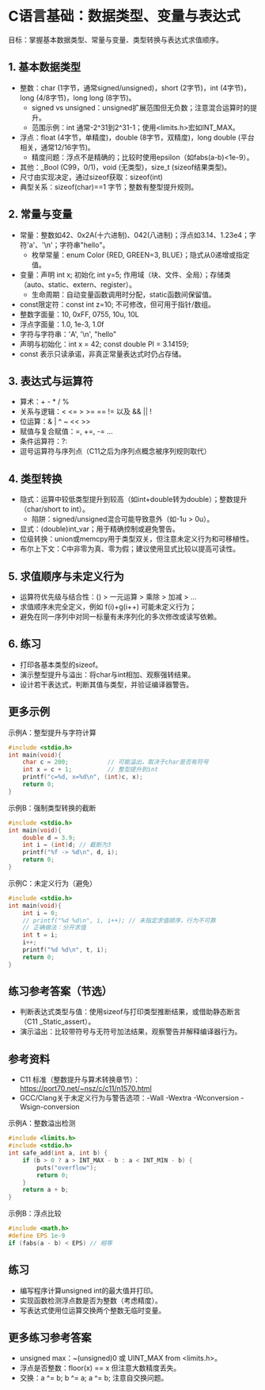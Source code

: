 # C语言基础：数据类型、变量与表达式

目标：掌握基本数据类型、常量与变量、类型转换与表达式求值顺序。

## 1. 基本数据类型
- 整数：char (1字节，通常signed/unsigned)，short (2字节)，int (4字节)，long (4/8字节)，long long (8字节)。
  - signed vs unsigned：unsigned扩展范围但无负数；注意混合运算时的提升。
  - 范围示例：int 通常-2^31到2^31-1；使用<limits.h>宏如INT_MAX。
- 浮点：float (4字节，单精度)，double (8字节，双精度)，long double (平台相关，通常12/16字节)。
  - 精度问题：浮点不是精确的；比较时使用epsilon（如fabs(a-b)<1e-9）。
- 其他：_Bool (C99，0/1)，void (无类型)，size_t (sizeof结果类型)。
- 尺寸由实现决定，通过sizeof获取：sizeof(int)
- 典型关系：sizeof(char)==1 字节；整数有整型提升规则。

## 2. 常量与变量
- 常量：整数如42、0x2A(十六进制)、042(八进制)；浮点如3.14、1.23e4；字符'a'、'\n'；字符串"hello"。
  - 枚举常量：enum Color {RED, GREEN=3, BLUE}；隐式从0递增或指定值。
- 变量：声明 int x; 初始化 int y=5; 作用域（块、文件、全局）；存储类（auto、static、extern、register）。
  - 生命周期：自动变量函数调用时分配，static函数间保留值。
- const限定符：const int z=10; 不可修改，但可用于指针/数组。
- 整数字面量：10, 0xFF, 0755, 10u, 10L
- 浮点字面量：1.0, 1e-3, 1.0f
- 字符与字符串：'A', '\n', "hello"
- 声明与初始化：int x = 42; const double PI = 3.14159;
- const 表示只读承诺，非真正常量表达式时仍占存储。

## 3. 表达式与运算符
- 算术：+ - * / %
- 关系与逻辑：< <= > >= == != 以及 && || !
- 位运算：& | ^ ~ << >>
- 赋值与复合赋值：=, +=, -= ...
- 条件运算符：?:
- 逗号运算符与序列点（C11之后为序列点概念被序列规则取代）

## 4. 类型转换
- 隐式：运算中较低类型提升到较高（如int+double转为double）；整数提升（char/short to int）。
  - 陷阱：signed/unsigned混合可能导致意外（如-1u > 0u）。
- 显式：(double)int_var；用于精确控制或避免警告。
- 位级转换：union或memcpy用于类型双关，但注意未定义行为和可移植性。
- 布尔上下文：C中非零为真、零为假；建议使用显式比较以提高可读性。

## 5. 求值顺序与未定义行为
- 运算符优先级与结合性：() > 一元运算 > 乘除 > 加减 > ...
- 求值顺序未完全定义，例如 f(i)+g(i++) 可能未定义行为；
- 避免在同一序列中对同一标量有未序列化的多次修改或读写依赖。

## 6. 练习
- 打印各基本类型的sizeof。
- 演示整型提升与溢出：将char与int相加、观察强转结果。
- 设计若干表达式，判断其值与类型，并验证编译器警告。

## 更多示例

示例A：整型提升与字符计算
```c
#include <stdio.h>
int main(void){
    char c = 200;           // 可能溢出，取决于char是否有符号
    int x = c + 1;          // 整型提升到int
    printf("c=%d, x=%d\n", (int)c, x);
    return 0;
}
```

示例B：强制类型转换的截断
```c
#include <stdio.h>
int main(void){
    double d = 3.9;
    int i = (int)d; // 截断为3
    printf("%f -> %d\n", d, i);
    return 0;
}
```

示例C：未定义行为（避免）
```c
#include <stdio.h>
int main(void){
    int i = 0;
    // printf("%d %d\n", i, i++); // 未指定求值顺序，行为不可靠
    // 正确做法：分开求值
    int t = i;
    i++;
    printf("%d %d\n", t, i);
    return 0;
}
```

## 练习参考答案（节选）
- 判断表达式类型与值：使用sizeof与打印类型推断结果，或借助静态断言（C11 _Static_assert）。
- 演示溢出：比较带符号与无符号加法结果，观察警告并解释编译器行为。

## 参考资料
- C11 标准（整数提升与算术转换章节）：https://port70.net/~nsz/c/c11/n1570.html
- GCC/Clang关于未定义行为与警告选项：-Wall -Wextra -Wconversion -Wsign-conversion


示例A：整数溢出检测
```c
#include <limits.h>
#include <stdio.h>
int safe_add(int a, int b) {
    if (b > 0 ? a > INT_MAX - b : a < INT_MIN - b) {
        puts("overflow");
        return 0;
    }
    return a + b;
}
```

示例B：浮点比较
```c
#include <math.h>
#define EPS 1e-9
if (fabs(a - b) < EPS) // 相等
```

## 练习
- 编写程序计算unsigned int的最大值并打印。
- 实现函数检测浮点数是否为整数（考虑精度）。
- 写表达式使用位运算交换两个整数无临时变量。

## 更多练习参考答案
- unsigned max：~(unsigned)0 或 UINT_MAX from <limits.h>。
- 浮点是否整数：floor(x) == x 但注意大数精度丢失。
- 交换：a ^= b; b ^= a; a ^= b; 注意自交换问题。
